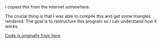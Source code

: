 I copied this from the internet somewhere.

The crucial thing is that I was able to compile this and get some triangles rendered. The goal is to restructure this program so I can understand how it works.

[Code is originally from here](http://openme.gl/opengl-4-x-example-using-sdl2-and-glm/)
